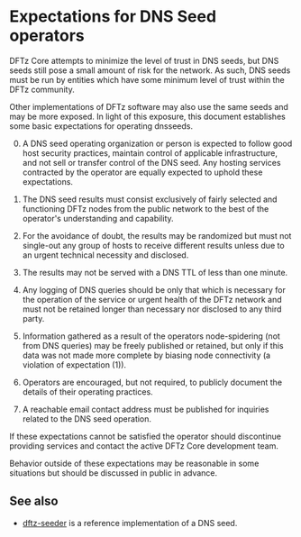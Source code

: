 Expectations for DNS Seed operators
====================================

DFTz Core attempts to minimize the level of trust in DNS seeds,
but DNS seeds still pose a small amount of risk for the network.
As such, DNS seeds must be run by entities which have some minimum
level of trust within the DFTz community.

Other implementations of DFTz software may also use the same
seeds and may be more exposed. In light of this exposure, this
document establishes some basic expectations for operating dnsseeds.

0. A DNS seed operating organization or person is expected to follow good
host security practices, maintain control of applicable infrastructure,
and not sell or transfer control of the DNS seed. Any hosting services
contracted by the operator are equally expected to uphold these expectations.

1. The DNS seed results must consist exclusively of fairly selected and
functioning DFTz nodes from the public network to the best of the
operator's understanding and capability.

2. For the avoidance of doubt, the results may be randomized but must not
single-out any group of hosts to receive different results unless due to an
urgent technical necessity and disclosed.

3. The results may not be served with a DNS TTL of less than one minute.

4. Any logging of DNS queries should be only that which is necessary
for the operation of the service or urgent health of the DFTz
network and must not be retained longer than necessary nor disclosed
to any third party.

5. Information gathered as a result of the operators node-spidering
(not from DNS queries) may be freely published or retained, but only
if this data was not made more complete by biasing node connectivity
(a violation of expectation (1)).

6. Operators are encouraged, but not required, to publicly document the
details of their operating practices.

7. A reachable email contact address must be published for inquiries
related to the DNS seed operation.

If these expectations cannot be satisfied the operator should
discontinue providing services and contact the active DFTz
Core development team.

Behavior outside of these expectations may be reasonable in some
situations but should be discussed in public in advance.

See also
----------
- [dftz-seeder](https://github.com/nightlydftz/dftz-seeder) is a reference implementation of a DNS seed.
